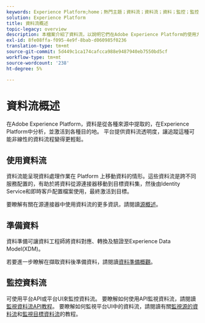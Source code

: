 ```yaml
---
keywords: Experience Platform;home；熱門主題；資料流；資料流；資料；監控；監控資料流；監控資料流；監控資料流；監控資料流；監控資料流；流服務；
solution: Experience Platform
title: 資料流概述
topic-legacy: overview
description: 本檔案介紹了資料流，以說明它們在Adobe Experience Platform的使用方式。
exl-id: 8fe08ffa-f095-4e9f-8bab-d060985f0236
translation-type: tm+mt
source-git-commit: 5d449c1ca174cafcca988e9487940eb7550bd5cf
workflow-type: tm+mt
source-wordcount: '238'
ht-degree: 5%

---
```


# 資料流概述

在Adobe Experience Platform，資料是從各種來源中提取的，在Experience Platform中分析，並激活到各種目的地。 平台提供資料流透明度，讓追蹤這種可能非線性的資料流程變得更輕鬆。

## 使用資料流

資料流能呈現資料處理作業在 Platform 上移動資料的情形。這些資料流是跨不同服務配置的，有助於將資料從源連接器移動到目標資料集，然後由Identity Service和即時客戶配置檔案使用，最終激活到目標。

要瞭解有關在源連接器中使用資料流的更多資訊，請閱讀[源概述](../sources/home.md)。

## 準備資料

資料準備可讓資料工程師將資料對應、轉換及驗證至Experience Data Model(XDM)。

若要進一步瞭解在擷取資料後準備資料，請閱讀[資料準備概觀](../data-prep/home.md)。

## 監控資料流

可使用平台API或平台UI來監控資料流。 要瞭解如何使用API監視資料流，請閱讀[監視資料流API教程](./api/monitor.md)。 要瞭解如何監視平台UI中的資料流，請閱讀有關[監視源的資料流](./ui/monitor-sources.md)和[監視目標資料流](./ui/monitor-destinations.md)的教程。
